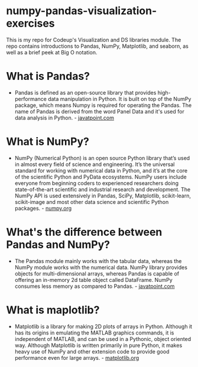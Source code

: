 # numpy-pandas-visualization-exercises
This is my repo for Codeup's Visualization and DS libraries module. The repo contains introductions to Pandas, NumPy, Matplotlib, and seaborn, as well as a brief peek at Big O notation.

# What is Pandas?
- Pandas is defined as an open-source library that provides high-performance data manipulation in Python. It is built on top of the NumPy package, which means Numpy is required for operating the Pandas. The name of Pandas is derived from the word Panel Data and it's used for data analysis in Python. - [javatpoint.com](https://www.javatpoint.com/pandas-vs-numpy)

# What is NumPy?
- NumPy (Numerical Python) is an open source Python library that’s used in almost every field of science and engineering. It’s the universal standard for working with numerical data in Python, and it’s at the core of the scientific Python and PyData ecosystems. NumPy users include everyone from beginning coders to experienced researchers doing state-of-the-art scientific and industrial research and development. The NumPy API is used extensively in Pandas, SciPy, Matplotlib, scikit-learn, scikit-image and most other data science and scientific Python packages. - [numpy.org](https://numpy.org/doc/stable/user/absolute_beginners.html)

# What's the difference between Pandas and NumPy?
- The Pandas module mainly works with the tabular data, whereas the NumPy module works with the numerical data. NumPy library provides objects for multi-dimensional arrays, whereas Pandas is capable of offering an in-memory 2d table object called DataFrame. NumPy consumes less memory as compared to Pandas. - [javatpoint.com](https://www.javatpoint.com/pandas-vs-numpy)

# What is maplotlib?
- Matplotlib is a library for making 2D plots of arrays in Python. Although it has its origins in emulating the MATLAB graphics commands, it is independent of MATLAB, and can be used in a Pythonic, object oriented way. Although Matplotlib is written primarily in pure Python, it makes heavy use of NumPy and other extension code to provide good performance even for large arrays. - [matplotlib.org](https://matplotlib.org/stable/users/history.html)

